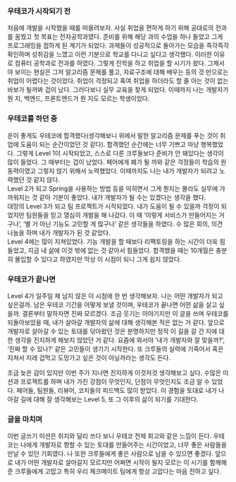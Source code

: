 ### 우테코가 시작되기 전

처음에 개발을 시작했을 때를 떠올려보자. 사실 취업을 편하게 하기 위해 공대로의 전과를 꿈꿨고 첫 목표는 전자공학과였다. 준비를 위해 해당 과의 수업을 하나 들었고 그게 프로그래밍을 접하게 된 계기가 되었다.
과제들이 성공적으로 돌아가는 모습을 즉각즉각 확인하며 성취감을 느꼈고 이런 기분으로 학교를 다니고 싶다고 생각했다. 이러한 이유로 컴퓨터 공학과로 전과를 하였다. 그렇게 진학을 하고 취업을 할 시기가 왔다. 그제서야
보이는 현실은 그저 알고리즘 문제를 풀고, 자료구조에 대해 배우는 등의 것 만으로는 취업이 어렵다는 것이었다. 취업이 걱정되고 혹여 취업을 하더라도 할 줄 아는 것이 없는 바보가 될까봐 겁이 났다. 그러다보니 실무
교육을 찾게 되었다. 이때까지 나는 개발자가 뭔 지, 백엔드, 프론트엔드가 뭔 지도 모르는 학생이었다.

### 우테코를 하던 중

운이 좋게도 우테코에 합격했다(생각해보니 위에서 말한 알고리즘 문제를 푸는 것이 취업에 도움이 되는 순간이었던 것 같다). 합격했던 순간에는 너무 기쁘고 마냥 행복했었다. 그렇게 Level 1이 시작되었고, 스스로
다른 크루들보다 준비가 안 돼있다는 생각이 많이 들었다. 그 때부터는 겁이 났었다. 페어에게 폐가 될 까와 같은 걱정들이 학습의 원동력이였고 그렇지 않기 위해서 노력했었다. 이때까지도 나는 내가 개발자가 되려고
노력했던 것 같지 않다. <br>
Level 2가 되고 Spring을 사용하는 방법 등을 익히면서 그게 뭔지는 몰라도 실무에 가까워지는 것 같아 기분이 좋았다. 내가 개발자가 될 수는 있겠다는 생각을 했다.<br>
대망의 Level 3가 되고 팀 프로젝트가 시작되었다. 내가 도움이 될 수 있을까 걱정이 되었지만 팀원들을 믿고 열심히 개발을 해 나갔다. 이 때 ‘이렇게 서비스가 만들어지는 거구나’, ‘별 거 아닌 기능도 고민할
게 많구나’ 같은 생각들을 하였다. 수 많은 회의, 의견 나눔을 하며 내가 개발자가 된 것 같았다.<br>
Level 4에는 많이 지쳐있었다. 기능 개발을 할 때보다 리팩토링을 하는 시간이 더욱 힘들었고, 지금 내 삶에 이것 밖에 없는 것 같아서 힘들었다. 합격했을 때는 10개월은 충분히 몰입할 수 있다고 하였지만 막상
이 시점이 되니 그게 쉽지 않았다.

### 우테코가 끝나면

Level 4가 일주일 채 남지 않은 이 시점에 한 번 생각해보자. 나는 어떤 개발자가 되고 싶은걸까. 남은 우테코 기간을 어떻게 보낼 것이며, 우테코가 끝나면 어떤 삶을 살고 싶을까. 결론부터 말하자면 진짜
모르겠다. 조금 웃기는 이야기지만 이 글을 쓰며 우테코를 되돌아보았을 때, 내가 살아갈 개발자의 삶에 대해 생각해본 적은 없는 거 같다. 앞으로 개발자로 살아갈 수 있는 토대를 닦아왔던 것은 분명하지만 정작 이 길을
갈 건 지에 대한 생각을 진지하게 해보지 않았던 거 같다. 요즘에 와서야 ‘내가 개발자와 잘 맞을까?’, ‘진짜 할 수 있나?’ 같은 고민들이 생기기 시작한다. 또 크루들의 실력에 기죽어서 혹은 지쳐서 지레 겁먹고
도망가고 싶은 것이 아닐까라는 생각도 든다.

조금 늦은 감이 있지만 이번 주가 지나면 진지하게 이것저것 생각해보고 싶다. 수많은 미션과 프로젝트를 하며 내가 가진 강점이 무엇인지, 단점이 무엇인지도 조금 알 수 있었다. 페어들, 팀원들, 리뷰어, 코치들의
피드백도 많이 받았다. 이 경험을 토대로 내가 나아갈 길에 대해 잘 생각해보는 Level 5, 또 그 이후의 삶이 되기를 기대한다.

### 글을 마치며

이번 글쓰기 미션은 취지와 달리 쓰다 보니 우테코 전체 회고와 같은 느낌이 든다. 우테코는 나에게 개발자로 향할 수 있는 토대를 만들어주는 시간이었고, 너무 좋은 사람들을 만날 수 있던 기회였다. 나 또한 크루들에게
좋은 사람으로 남을 수 있으면 좋겠다. 앞으로 내가 어떤 개발자로 살아갈지 모르지만 어쩌면 시작이 될지 모르는 이 시기를 함께해준 크루들에게 고맙고 특히 우리 체크메이트 팀에게 항상 고맙다는 마음 전하고 싶다.
